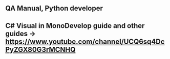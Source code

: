 ## QA Manual, Python developer

## C# Visual in MonoDevelop guide and other guides → https://www.youtube.com/channel/UCQ6sq4DcPyZGX80G3rMCNHQ
